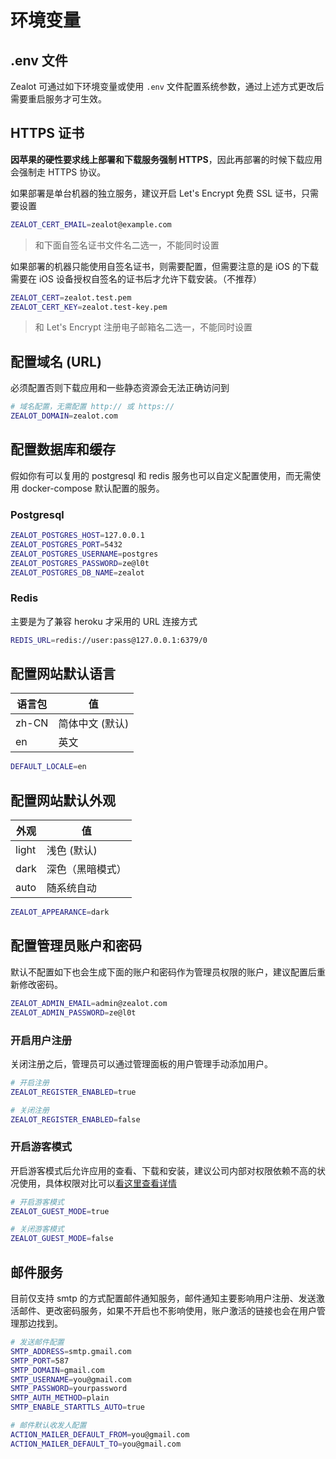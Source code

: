 # 环境变量

## .env 文件

Zealot 可通过如下环境变量或使用 `.env` 文件配置系统参数，通过上述方式更改后需要重启服务才可生效。

## HTTPS 证书

**因苹果的硬性要求线上部署和下载服务强制 HTTPS**，因此再部署的时候下载应用会强制走 HTTPS 协议。

如果部署是单台机器的独立服务，建议开启 Let's Encrypt 免费 SSL 证书，只需要设置

```bash
ZEALOT_CERT_EMAIL=zealot@example.com
```

> 和下面自签名证书文件名二选一，不能同时设置

如果部署的机器只能使用自签名证书，则需要配置，但需要注意的是 iOS 的下载需要在 iOS 设备授权自签名的证书后才允许下载安装。（不推荐）

```bash
ZEALOT_CERT=zealot.test.pem
ZEALOT_CERT_KEY=zealot.test-key.pem
```

> 和 Let's Encrypt 注册电子邮箱名二选一，不能同时设置

## 配置域名 (URL)

必须配置否则下载应用和一些静态资源会无法正确访问到

```bash
# 域名配置，无需配置 http:// 或 https://
ZEALOT_DOMAIN=zealot.com
```

## 配置数据库和缓存

假如你有可以复用的 postgresql 和 redis 服务也可以自定义配置使用，而无需使用 docker-compose 默认配置的服务。

### Postgresql

```bash
ZEALOT_POSTGRES_HOST=127.0.0.1
ZEALOT_POSTGRES_PORT=5432
ZEALOT_POSTGRES_USERNAME=postgres
ZEALOT_POSTGRES_PASSWORD=ze@l0t
ZEALOT_POSTGRES_DB_NAME=zealot
```

### Redis

主要是为了兼容 heroku 才采用的 URL 连接方式

```bash
REDIS_URL=redis://user:pass@127.0.0.1:6379/0
```

## 配置网站默认语言

语言包 | 值
---|---
zh-CN | 简体中文 (默认)
en | 英文

```bash
DEFAULT_LOCALE=en
```

## 配置网站默认外观

外观 | 值
---|---
light | 浅色 (默认)
dark | 深色（黑暗模式）
auto | 随系统自动

```bash
ZEALOT_APPEARANCE=dark
```

## 配置管理员账户和密码

默认不配置如下也会生成下面的账户和密码作为管理员权限的账户，建议配置后重新修改密码。

```bash
ZEALOT_ADMIN_EMAIL=admin@zealot.com
ZEALOT_ADMIN_PASSWORD=ze@l0t
```

### 开启用户注册

关闭注册之后，管理员可以通过管理面板的用户管理手动添加用户。

```bash
# 开启注册
ZEALOT_REGISTER_ENABLED=true

# 关闭注册
ZEALOT_REGISTER_ENABLED=false
```

### 开启游客模式

开启游客模式后允许应用的查看、下载和安装，建议公司内部对权限依赖不高的状况使用，具体权限对比可以[看这里查看详情](/docs/user-guide/permissions)

```bash
# 开启游客模式
ZEALOT_GUEST_MODE=true

# 关闭游客模式
ZEALOT_GUEST_MODE=false
```

## 邮件服务

目前仅支持 smtp 的方式配置邮件通知服务，邮件通知主要影响用户注册、发送激活邮件、更改密码服务，如果不开启也不影响使用，账户激活的链接也会在用户管理那边找到。

```bash
# 发送邮件配置
SMTP_ADDRESS=smtp.gmail.com
SMTP_PORT=587
SMTP_DOMAIN=gmail.com
SMTP_USERNAME=you@gmail.com
SMTP_PASSWORD=yourpassword
SMTP_AUTH_METHOD=plain
SMTP_ENABLE_STARTTLS_AUTO=true

# 邮件默认收发人配置
ACTION_MAILER_DEFAULT_FROM=you@gmail.com
ACTION_MAILER_DEFAULT_TO=you@gmail.com
```
